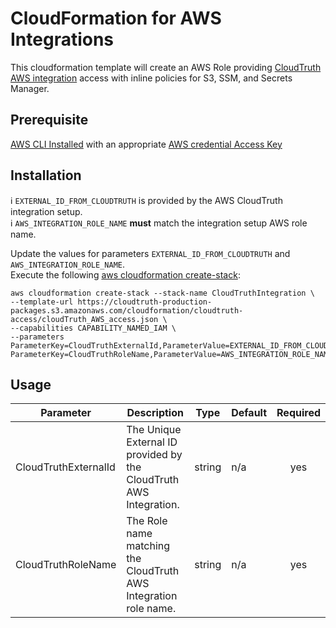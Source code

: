 # CloudFormation for AWS Integrations 
This cloudformation template will create an AWS Role providing [CloudTruth AWS integration](https://docs.cloudtruth.com/integrations/aws) access with inline policies for S3, SSM, and Secrets Manager. 

## Prerequisite
[AWS CLI Installed](https://docs.aws.amazon.com/cli/latest/userguide/install-cliv2.html) with an appropriate [AWS credential Access Key](https://console.aws.amazon.com/iam/home#/security_credentials)


## Installation
:information_source: ``EXTERNAL_ID_FROM_CLOUDTRUTH`` is provided by the AWS CloudTruth integration setup.   
:information_source: ``AWS_INTEGRATION_ROLE_NAME`` **must** match the integration setup AWS role name. 

Update the values for parameters ``EXTERNAL_ID_FROM_CLOUDTRUTH`` and ``AWS_INTEGRATION_ROLE_NAME``.
<br />
Execute the following [aws cloudformation create-stack](https://awscli.amazonaws.com/v2/documentation/api/latest/reference/cloudformation/create-stack.html):


```
aws cloudformation create-stack --stack-name CloudTruthIntegration \
--template-url https://cloudtruth-production-packages.s3.amazonaws.com/cloudformation/cloudtruth-access/cloudTruth_AWS_access.json \
--capabilities CAPABILITY_NAMED_IAM \
--parameters ParameterKey=CloudTruthExternalId,ParameterValue=EXTERNAL_ID_FROM_CLOUDTRUTH ParameterKey=CloudTruthRoleName,ParameterValue=AWS_INTEGRATION_ROLE_NAME
```

## Usage
| Parameter | Description | Type | Default | Required |
|-----------|-------------|------|---------|:--------:|
| CloudTruthExternalId | The Unique External ID provided by the CloudTruth AWS Integration. | string | n/a | yes |
| CloudTruthRoleName | The Role name matching the CloudTruth AWS Integration role name. | string | n/a | yes |
